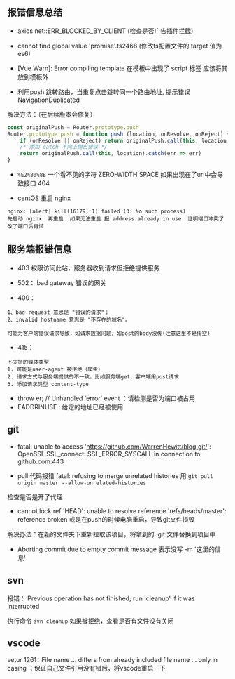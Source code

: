 ## 报错信息总结

- axios net::ERR_BLOCKED_BY_CLIENT  (检查是否广告插件拦截)

- cannot find global value 'promise'.ts2468 (修改ts配置文件的 target 值为 es6)

- [Vue Warn]: Error compiling template  在模板中出现了 script 标签 应该将其放到模板外 

- 利用push 跳转路由，当重复点击跳转同一个路由地址, 提示错误 NavigationDuplicated 

解决方法：（在后续版本会修复）
```js
const originalPush = Router.prototype.push
Router.prototype.push = function push (location, onResolve, onReject) {
    if (onResolve || onReject) return originalPush.call(this, location, onResolve, onReject)
    /* 添加 catch 不向上抛出错误 */
    return originalPush.call(this, location).catch(err => err)
}
```

- `%E2%80%8B` 一个看不见的字符 ZERO-WIDTH SPACE 如果出现在了url中会导致接口 404

- centOS 重启 nginx
```
nginx: [alert] kill(16179, 1) failed (3: No such process)
先启动 nginx  再重启  如果无法重启 报 address already in use  证明端口冲突了 改了端口后再试
```


## 服务端报错信息
- 403 权限访问此站，服务器收到请求但拒绝提供服务
- 502： bad gateway 错误的网关

- 400：
```
1、bad request 意思是 "错误的请求"；
2、invalid hostname 意思是 "不存在的域名"。

可能为客户端错误请求导致，如请求数据问题，如post的body没传(注意这里不是传空)
```

- 415：
```
不支持的媒体类型
1. 可能是user-agent 被拒绝（爬虫）
2. 请求方式与服务端提供的不一致，比如服务端get，客户端用post请求
3. 添加请求类型 content-type
```

- throw er; // Unhandled 'error' event ：请检测是否为端口被占用
- EADDRINUSE : 给定的地址已经被使用
## git

- fatal: unable to access 'https://github.com/WarrenHewitt/blog.git/': OpenSSL SSL_connect: SSL_ERROR_SYSCALL in connection to github.com:443

- pull 代码报错 fatal: refusing to merge unrelated histories  用 `git pull origin master --allow-unrelated-histories`

检查是否是开了代理

- cannot lock ref 'HEAD': unable to resolve reference 'refs/heads/master': reference broken 或是在push的时候电脑重启，导致git文件损毁

解决办法：在新的文件夹下重新拉取该项目，将拿到的 .git 文件替换到项目中

- Aborting commit due to empty commit message  表示没写 -m '这里的信息'

## svn

报错： Previous operation has not finished; run 'cleanup' if it was interrupted

执行命令 `svn cleanup` 如果被拒绝，查看是否有文件没有关闭

## vscode

vetur 1261 :  File name … differs from already included file name … only in casing ；保证自己文件引用没有错后，将vscode重启一下
